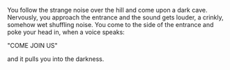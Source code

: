 You follow the strange noise over the hill and come upon a dark cave. 
Nervously, you approach the entrance and the sound gets louder, a 
crinkly, somehow wet shuffling noise. You come to the side of the entrance
and poke your head in, when a voice speaks:

"COME JOIN US"

and it pulls you into the darkness.